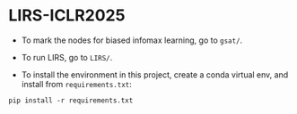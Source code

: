 # LIRS-ICLR2025

- To mark the nodes for biased infomax learning, go to `gsat/`.

- To run LIRS, go to `LIRS/`.

- To install the environment in this project, create a conda virtual env, and install from `requirements.txt`:

```
pip install -r requirements.txt
```